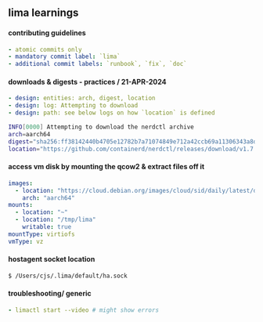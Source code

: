 ## lima learnings

#### contributing guidelines
```yaml
- atomic commits only
- mandatory commit label: `lima`
- additional commit labels: `runbook`, `fix`, `doc`
```

#### downloads & digests - practices / 21-APR-2024
```yaml
- design: entities: arch, digest, location
- design: log: Attempting to download
- design: path: see below logs on how `location` is defined
```
```sh
INFO[0000] Attempting to download the nerdctl archive
arch=aarch64
digest="sha256:ff38142440b4705e12782b7a71074849e712a42ccb69a11306343a8d9f81d8ab"
location="https://github.com/containerd/nerdctl/releases/download/v1.7.5/nerdctl-full-1.7.5-linux-arm64.tar.gz"
```

#### access vm disk by mounting the qcow2 & extract files off it
```yaml
images:
  - location: "https://cloud.debian.org/images/cloud/sid/daily/latest/debian-sid-genericcloud-arm64-daily.qcow2"
    arch: "aarch64"
mounts:
  - location: "~"
  - location: "/tmp/lima"
    writable: true
mountType: virtiofs
vmType: vz
```

#### hostagent socket location
```sh
$ /Users/cjs/.lima/default/ha.sock
```

#### troubleshooting/ generic
```yaml
- limactl start --video # might show errors
```
